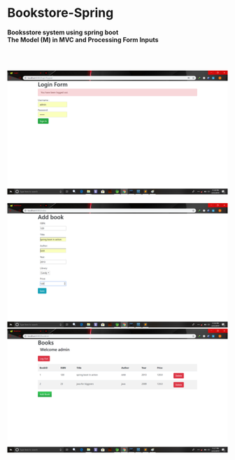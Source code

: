 # Bookstore-Spring



<b>Booksstore system using spring boot <b/>
<br />
The Model (M) in MVC and Processing Form Inputs <br />

<br /><br />
<p align="center">
  <img src="https://github.com/Abrahamsiasy/Bookstore-Spring/blob/master/ScreenCupture/adminlogin.png" title=" 	1.png" alt="1.png">
 <br /> <https://github.com/Abrahamsiasy/Bookstore-Spring/blob/master/ScreenCupture/homepage.png" alt="Lab II pic 2 -taco_cloud.png">
  <br />
    <img src="https://github.com/Abrahamsiasy/Bookstore-Spring/blob/master/ScreenCupture/savebook.png" alt="Lab II pic 3 -taco_cloud.png">



  <img src="https://github.com/Abrahamsiasy/Bookstore-Spring/blob/master/ScreenCupture/savedbook.png" title=" 	Lab II pic 4 -taco_cloud.png" alt="Lab II pic 4 -taco_cloud.png">
 <br /> <https://github.com/Abrahamsiasy/Bookstore-Spring/blob/master/ScreenCupture/userlogedin.png" alt="Lab II pic 5 -taco_cloud.png">
  <br />
    <https://github.com/Abrahamsiasy/Bookstore-Spring/blob/master/ScreenCupture/validation1.png" alt="Lab II pic 6 -taco_cloud.png">
  <br />
    <https://github.com/Abrahamsiasy/Bookstore-Spring/blob/master/ScreenCupture/validation2.png" alt="Lab II pic 6 -taco_cloud.png">

</p>
